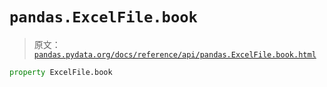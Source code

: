 # `pandas.ExcelFile.book`

> 原文：[`pandas.pydata.org/docs/reference/api/pandas.ExcelFile.book.html`](https://pandas.pydata.org/docs/reference/api/pandas.ExcelFile.book.html)

```py
property ExcelFile.book
```
